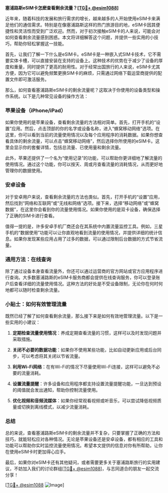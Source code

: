 **塞浦路斯eSIM卡怎麽查看剩余流量？[[TG💪+ @esim1088](https://t.me/s/esim1088)]**

近年来，随着科技的发展和旅行需求的增长，越来越多的人开始使用eSIM卡来满足他们的通信需求。特别是在像塞浦路斯这样的热门旅游目的地，eSIM卡因其便捷性和灵活性而受到广泛欢迎。然而，对于初次接触eSIM卡的人来说，可能会对如何查看剩余流量感到困惑。本文将详细解答这个问题，并提供一些实用的小技巧，帮助你轻松掌握这一技能。

首先，让我们了解一下什么是eSIM卡。eSIM卡是一种嵌入式SIM卡技术，它不需要实体卡槽，可以直接安装在支持的设备上。这种技术的优势在于减少了设备的厚度和重量，同时提供了更高的耐用性。对于经常出国旅行的人来说，eSIM卡尤其方便，因为它可以避免频繁更换SIM卡的麻烦，只需通过网络下载运营商提供的配置文件即可激活服务。

那么，如何查看塞浦路斯eSIM卡的剩余流量呢？这取决于你使用的设备类型和操作系统。以下是几种常见设备的操作方法：

### **苹果设备（iPhone/iPad）**

如果你使用的是苹果设备，查看剩余流量的方法相对简单。首先，打开手机的“设置”应用。然后，点击顶部的你的名字或设备名称，进入“蜂窝移动网络”选项。在这里，你可以看到当前的流量使用情况以及每个应用程序的消耗数据。如果你想查看具体的剩余流量，可以点击“蜂窝移动网络”，然后选择你所使用的eSIM卡。这里会显示你的套餐详情，包括总流量、已使用量和剩余流量。

此外，苹果还提供了一个名为“使用记录”的功能，可以帮助你更详细地了解流量的使用情况。通过这个功能，你可以按天、周或月查看流量的消耗情况，从而更好地管理你的数据使用。

### **安卓设备**

对于安卓用户来说，查看剩余流量的方法也类似。首先，打开手机的“设置”应用，然后找到“网络和互联网”或“无线和网络”选项。接下来，选择“移动网络”或“蜂窝数据”，在这里你会看到你的流量使用情况。如果你使用的是双卡设备，确保选择了正确的SIM卡进行查看。

值得一提的是，许多安卓手机厂商还会在其系统中内置流量监控工具。例如，三星手机的“数据使用”功能可以让你直观地看到流量的使用情况，并提供详细的统计信息。如果你发现某些应用占用了过多的数据，可以通过限制后台数据的方式节省流量。

### **通用方法：在线查询**

除了通过设备本身查看流量外，你还可以通过运营商的官方网站或官方应用程序进行查询。大多数塞浦路斯的eSIM卡服务商都会提供在线查询服务，你可以登录账户后查看详细的流量使用情况。这种方法的好处是不受设备限制，无论你在何时何地都可以随时检查剩余流量。

### **小贴士：如何有效管理流量**

既然已经了解了如何查看剩余流量，那么接下来是如何有效地管理流量。以下是一些实用的小建议：

1. **定期检查流量使用情况**：养成定期查看流量的习惯，这样可以及时发现问题并采取措施。
   
2. **关闭不必要的数据功能**：如果你不使用某些功能，比如自动更新应用或后台同步，可以考虑将其关闭以节省流量。

3. **利用Wi-Fi网络**：在有Wi-Fi的情况下尽量使用Wi-Fi连接，这样可以避免不必要的流量消耗。

4. **设置流量提醒**：许多设备和应用程序都支持设置流量提醒功能，一旦达到预设的阈值就会发出通知，帮助你控制流量使用。

5. **优化视频和音频流媒体**：如果你经常观看视频或听音乐，可以尝试降低视频质量或切换到离线模式，以减少流量消耗。

### **总结**

总的来说，查看塞浦路斯eSIM卡的剩余流量并不复杂，只要掌握了正确的方法和技巧，就能轻松应对各种情况。无论是苹果设备还是安卓设备，都有相应的工具和功能可以帮助你实时监控流量使用情况。希望本文提供的信息对你有所帮助，让你在使用eSIM卡时更加得心应手。

最后，如果你对eSIM卡还有其他疑问，或者需要更多关于塞浦路斯旅行的实用建议，不妨加入我们的讨论群组[[TG💪+ @esim1088](https://t.me/s/esim1088)]，与志同道合的朋友一起交流分享！

[[TG💪+ @esim1088](https://t.me/s/esim1088) ![Image](https://i.postimg.cc/4NQfJmqS/Snipaste-2025-05-13-00-14-12.png)]